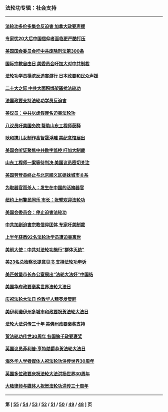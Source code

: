 ### 法轮功专辑：社会支持
---
#### [法轮功多伦多集会反迫害 加拿大政要声援](../../pages/nf4386/n13881303.md?01240430) 
#### [专家忧20大后中国信仰者面临更严酷打压](../../pages/nf4386/n13874993.md?01240430) 
#### [美国国会委员会吁中共废除刑法第300条](../../pages/nf4386/n13868121.md?01240430) 
#### [国际宗教自由日 美委员会吁加大对中共制裁](../../pages/nf4386/n13855021.md?01240430) 
#### [法轮功学员横滨反迫害游行 日本政要和民众声援](../../pages/nf4386/n13847132.md?01240430) 
#### [二十大之际 中共大面积绑架骚扰法轮功](../../pages/nf4386/n13846381.md?01240430) 
#### [法国政要支持法轮功学员反迫害](../../pages/nf4386/n13841970.md?01240430) 
#### [美议员：中共以虚假罪名迫害法轮功](../../pages/nf4386/n13841083.md?01240430) 
#### [八议员吁美国务院 帮助山东工程师获释](../../pages/nf4386/n13836379.md?01240430) 
#### [耿和携儿女制作高智晟浮雕 美纪念馆展出](../../pages/nf4386/n13829624.md?01240430) 
#### [美国会听证聚焦中共数字监控 吁加大制裁](../../pages/nf4386/n13825083.md?01240430) 
#### [山东工程师一案等待判决 美国议员密切关注](../../pages/nf4386/n13815065.md?01240430) 
#### [美国劳登县终止与北京顺义区姐妹城市关系](../../pages/nf4386/n13811030.md?01240430) 
#### [为取器官而杀人：发生在中国的活摘器官](../../pages/nf4386/n13794731.md?01240430) 
#### [纽约上州警民同乐 市长：张臂欢迎法轮功](../../pages/nf4386/n13794375.md?01240430) 
#### [美国会委员会：停止迫害法轮功](../../pages/nf4386/n13788164.md?01240430) 
#### [中共加剧迫害宗教信仰团体 专家吁美制裁](../../pages/nf4386/n13780252.md?01240430) 
#### [上半年获悉92名法轮功学员遭迫害离世](../../pages/nf4386/n13772701.md?01240430) 
#### [美前大使：中共对法轮功施行“群体灭绝”](../../pages/nf4386/n13771705.md?01240430) 
#### [美23名总检察长提意见书 支持法轮功申诉](../../pages/nf4386/n13766596.md?01240430) 
#### [美匹兹堡市长办公室展出“法轮大法好”中国结](../../pages/nf4386/n13749721.md?01240430) 
#### [美国华府政要褒奖世界法轮大法日](../../pages/nf4386/n13743770.md?01240430) 
#### [庆祝法轮大法日 伦敦华人精英发贺辞](../../pages/nf4386/n13741593.md?01240430) 
#### [美伊利诺伊州多城市和政要祝贺法轮大法日](../../pages/nf4386/n13737149.md?01240430) 
#### [法轮大法洪传三十年 美佛州政要褒奖支持](../../pages/nf4386/n13737103.md?01240430) 
#### [贺法轮功传世30周年 各国逾千政要褒奖](../../pages/nf4386/n13735828.md?01240430) 
#### [英国议员菲利普‧亨特勋爵恭贺法轮大法日](../../pages/nf4386/n13736187.md?01240430) 
#### [海外华人学者媒体人祝法轮功洪传世界30周年](../../pages/nf4386/n13735835.md?01240430) 
#### [英国多位政要庆祝法轮大法洪扬世界30周年](../../pages/nf4386/n13734739.md?01240430) 
#### [大陆律师与媒体人祝贺法轮功洪传三十周年](../../pages/nf4386/n13735062.md?01240430) 

---
#### 第 [ [55](./55.md?01240430) / [54](./54.md?01240430) / [53](./53.md?01240430) / [52](./52.md?01240430) / [51](./51.md?01240430) / [50](./50.md?01240430) / [49](./49.md?01240430) / [48](./48.md?01240430) ] 页
